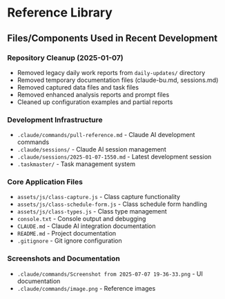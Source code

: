 # Reference Library

## Files/Components Used in Recent Development

### Repository Cleanup (2025-01-07)
- Removed legacy daily work reports from `daily-updates/` directory
- Removed temporary documentation files (claude-bu.md, sessions.md)
- Removed captured data files and task files
- Removed enhanced analysis reports and prompt files
- Cleaned up configuration examples and partial reports

### Development Infrastructure
- `.claude/commands/pull-reference.md` - Claude AI development commands
- `.claude/sessions/` - Claude AI session management
- `.claude/sessions/2025-01-07-1550.md` - Latest development session
- `.taskmaster/` - Task management system

### Core Application Files
- `assets/js/class-capture.js` - Class capture functionality
- `assets/js/class-schedule-form.js` - Class schedule form handling
- `assets/js/class-types.js` - Class type management
- `console.txt` - Console output and debugging
- `CLAUDE.md` - Claude AI integration documentation
- `README.md` - Project documentation
- `.gitignore` - Git ignore configuration

### Screenshots and Documentation
- `.claude/commands/Screenshot from 2025-07-07 19-36-33.png` - UI documentation
- `.claude/commands/image.png` - Reference images
